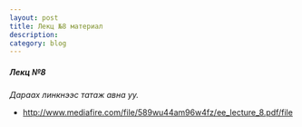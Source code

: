 ```yaml
---
layout: post
title: Лекц №8 материал
description:
category: blog
---
```


##### *Лeкц №8*

 *Дараах линкнээс татаж авна уу.*

* http://www.mediafire.com/file/589wu44am96w4fz/ee_lecture_8.pdf/file
